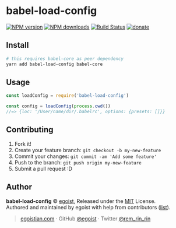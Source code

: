 # babel-load-config

[![NPM version](https://img.shields.io/npm/v/babel-load-config.svg?style=flat)](https://npmjs.com/package/babel-load-config) [![NPM downloads](https://img.shields.io/npm/dm/babel-load-config.svg?style=flat)](https://npmjs.com/package/babel-load-config) [![Build Status](https://img.shields.io/circleci/project/egoist/babel-load-config/master.svg?style=flat)](https://circleci.com/gh/egoist/babel-load-config) [![donate](https://img.shields.io/badge/$-donate-ff69b4.svg?maxAge=2592000&style=flat)](https://github.com/egoist/donate)

## Install

```bash
# this requires babel-core as peer dependency
yarn add babel-load-config babel-core
```

## Usage

```js
const loadConfig = require('babel-load-config')

const config = loadConfig(process.cwd())
//=> {loc: '/User/name/dir/.babelrc', options: {presets: []}}
```

## Contributing

1. Fork it!
2. Create your feature branch: `git checkout -b my-new-feature`
3. Commit your changes: `git commit -am 'Add some feature'`
4. Push to the branch: `git push origin my-new-feature`
5. Submit a pull request :D


## Author

**babel-load-config** © [egoist](https://github.com/egoist), Released under the [MIT](./LICENSE) License.<br>
Authored and maintained by egoist with help from contributors ([list](https://github.com/egoist/babel-load-config/contributors)).

> [egoistian.com](https://egoistian.com) · GitHub [@egoist](https://github.com/egoist) · Twitter [@rem_rin_rin](https://twitter.com/rem_rin_rin)
